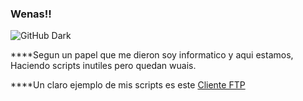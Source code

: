 ### Wenas!!
![GitHub Dark](https://github.com/github-dark.png#gh-light-mode-only)


****Segun un papel que me dieron soy informatico y aqui estamos,
Haciendo scripts inutiles pero quedan wuais.


****Un claro ejemplo de mis scripts es este [Cliente FTP](https://github.com/Lucoberto/FTP_client)
